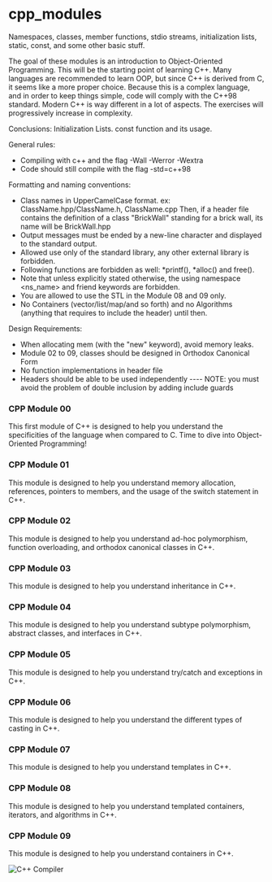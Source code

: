 # cpp_modules
Namespaces, classes, member functions, stdio streams, initialization lists, static, const, and some other basic stuff.

The goal of these modules is an introduction to Object-Oriented Programming.
This will be the starting point of learning C++. Many languages are recommended
to learn OOP, but since C++ is derived from C, it seems like a more proper choice.
Because this is a complex language, and in order to keep things simple, code will
comply with the C++98 standard.
Modern C++ is way different in a lot of aspects.
The exercises will progressively increase in complexity.

Conclusions:
Initialization Lists.
const function and its usage.

General rules:

- Compiling with c++ and the flag -Wall -Werror -Wextra
- Code should still compile with the flag -std=c++98

Formatting and naming conventions:

- Class names in UpperCamelCase format. ex: ClassName.hpp/ClassName.h, ClassName.cpp Then, if a header file contains the definition of a class "BrickWall" standing for a brick wall, its name will be BrickWall.hpp
- Output messages must be ended by a new-line character and displayed to the standard output.
- Allowed use only of the standard library, any other external library is forbidden.
- Following functions are forbidden as well: *printf(), *alloc() and free().
- Note that unless explicitly stated otherwise, the using namespace <ns_name> and
friend keywords are forbidden.
- You are allowed to use the STL in the Module 08 and 09 only.
- No Containers (vector/list/map/and so forth) and no Algorithms (anything that
requires to include the <algorithm> header) until then.

Design Requirements:
- When allocating mem (with the "new" keyword), avoid memory leaks.
- Module  02 to 09, classes should be designed in Orthodox Canonical Form
- No function implementations in header file
- Headers should be able to be used independently ---- NOTE: you must avoid the
problem of double inclusion by adding include guards


### CPP Module 00

This first module of C++ is designed to help you understand the specificities of the language when compared to C. Time to
dive into Object-Oriented Programming!

### CPP Module 01

This module is designed to help you understand memory allocation, references, pointers to members, and the usage of the
switch statement in C++.

### CPP Module 02

This module is designed to help you understand ad-hoc polymorphism, function overloading, and orthodox canonical
classes in C++.

### CPP Module 03

This module is designed to help you understand inheritance in C++.

### CPP Module 04

This module is designed to help you understand subtype polymorphism, abstract classes, and interfaces in C++.

### CPP Module 05

This module is designed to help you understand try/catch and exceptions in C++.

### CPP Module 06

This module is designed to help you understand the different types of casting in C++.

### CPP Module 07

This module is designed to help you understand templates in C++.

### CPP Module 08

This module is designed to help you understand templated containers, iterators, and algorithms in C++.

### CPP Module 09

This module is designed to help you understand containers in C++. 

![C++ Compiler](https://i.redd.it/86bhuqzj51891.jpg)

